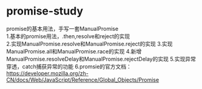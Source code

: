 # promise-study
promise的基本用法，手写一套ManualPromise   
1.基本的promise用法，.then,resolve和reject的实现  
2.实现ManualPromise.resolve和ManualPromise.reject的实现
3.实现ManualPromise.all和ManualPromise.race的实现
4.新增ManualPromise.resolveDelay和ManualPromise.rejectDelay的实现
5.实现异常穿透，catch捕获异常的功能
6.promsie的官方文档：https://developer.mozilla.org/zh-CN/docs/Web/JavaScript/Reference/Global_Objects/Promise

